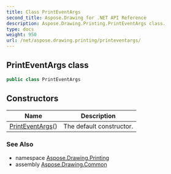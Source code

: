 ```yaml
---
title: Class PrintEventArgs
second_title: Aspose.Drawing for .NET API Reference
description: Aspose.Drawing.Printing.PrintEventArgs class. 
type: docs
weight: 950
url: /net/aspose.drawing.printing/printeventargs/
---
```

## PrintEventArgs class

```csharp
public class PrintEventArgs
```

## Constructors

| Name | Description |
| --- | --- |
| [PrintEventArgs](printeventargs/)() | The default constructor. |

### See Also

* namespace [Aspose.Drawing.Printing](../../aspose.drawing.printing/)
* assembly [Aspose.Drawing.Common](../../)


